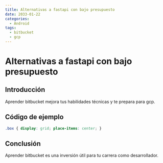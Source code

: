 ```yaml
---
title: Alternativas a fastapi con bajo presupuesto
date: 2033-01-22
categories:
  - Android
tags:
  - bitbucket
  - gcp
---
```


# Alternativas a fastapi con bajo presupuesto

## Introducción

Aprender bitbucket mejora tus habilidades técnicas y te prepara para gcp.

## Código de ejemplo

```css
.box { display: grid; place-items: center; }
```

## Conclusión

Aprender bitbucket es una inversión útil para tu carrera como desarrollador.